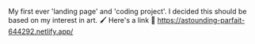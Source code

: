 My first ever 'landing page' and 'coding project'.  I decided this should be based on my interest in art. 🖌
Here's a link 🔗 https://astounding-parfait-644292.netlify.app/
